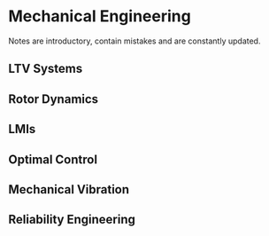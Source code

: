 # Mechanical Engineering

Notes are introductory, contain mistakes and are constantly updated. 

## LTV Systems


## Rotor Dynamics


## LMIs


## Optimal Control


## Mechanical Vibration


## Reliability Engineering
